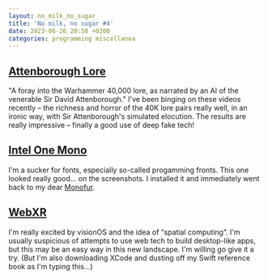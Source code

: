 ```yaml
---
layout: no_milk_no_sugar
title: 'No milk, no sugar #4'
date: 2023-06-26 20:50 +0200
categories: programming miscellanea
---
```

## [Attenborough Lore](https://www.youtube.com/@AttenboroughLore/about)

"A foray into the Warhammer 40,000 lore, as narrated by an AI of the venerable Sir David Attenborough." I've 
been binging on these videos recently – the richness and horror of the 40K lore pairs really well, in an ironic way, with 
Sir Attenborough's simulated elocution. The results are really impressive – finally a good use of deep fake tech!

## [Intel One Mono](https://github.com/intel/intel-one-mono)

I'm a sucker for fonts, especially so-called progamming fronts. This one looked really good… on the screenshots. I installed it 
and immediately went back to my dear [Monofur](https://www.fontspace.com/monofur-font-f39937).

## [WebXR](https://immersiveweb.dev)

I'm really excited by visionOS and the idea of “spatial computing”. I'm usually suspicious of attempts to use web tech to 
build desktop-like apps, but this may be an easy way in this new landscape. I'm willing go give it a try. (But I'm also downloading 
XCode and dusting off my Swift reference book as I'm typing this…)
